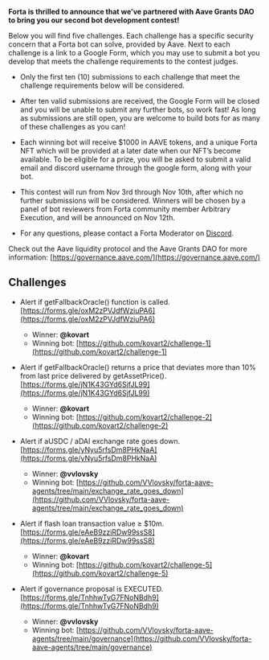 **Forta is thrilled to announce that we’ve partnered with Aave Grants DAO to bring you our second bot development contest!**

Below you will find five challenges. Each challenge has a specific security concern that a Forta bot can solve, provided by Aave. Next to each challenge is a link to a Google Form, which you may use to submit a bot you develop that meets the challenge requirements to the contest judges.

- Only the first ten (10) submissions to each challenge that meet the challenge requirements below will be considered.

- After ten valid submissions are received, the Google Form will be closed and you will be unable to submit any further bots, so work fast! As long as submissions are still open, you are welcome to build bots for as many of these challenges as you can!

- Each winning bot will receive $1000 in AAVE tokens, and a unique Forta NFT which will be provided at a later date when our NFT’s become available. To be eligible for a prize, you will be asked to submit a valid email and discord username through the google form, along with your bot.

- This contest will run from Nov 3rd through Nov 10th, after which no further submissions will be considered.
  Winners will be chosen by a panel of bot reviewers from Forta community member Arbitrary Execution, and will be announced on Nov 12th.

- For any questions, please contact a Forta Moderator on [Discord](https://discord.gg/KACdTEutQq).

Check out the Aave liquidity protocol and the Aave Grants DAO for more information: [https://governance.aave.com/](https://governance.aave.com/)

## Challenges

- Alert if getFallbackOracle() function is called. [https://forms.gle/oxM2zPVJdfWziuPA6](https://forms.gle/oxM2zPVJdfWziuPA6)
    - Winner: **@kovart**
    - Winning bot: [https://github.com/kovart2/challenge-1](https://github.com/kovart2/challenge-1)

- Alert if getFallbackOracle() returns a price that deviates more than 10% from last price delivered by getAssetPrice(). [https://forms.gle/jN1K43GYd6SjfJL99](https://forms.gle/jN1K43GYd6SjfJL99)
    - Winner: **@kovart**
    - Winning bot: [https://github.com/kovart2/challenge-2](https://github.com/kovart2/challenge-2)

- Alert if aUSDC / aDAI exchange rate goes down. [https://forms.gle/yNyu5rfsDm8PHkNaA](https://forms.gle/yNyu5rfsDm8PHkNaA)
    - Winner: **@vvlovsky**
    - Winning bot: [https://github.com/VVlovsky/forta-aave-agents/tree/main/exchange_rate_goes_down](https://github.com/VVlovsky/forta-aave-agents/tree/main/exchange_rate_goes_down)

- Alert if flash loan transaction value ≥ $10m. [https://forms.gle/eAeB9zziRDw99ssS8](https://forms.gle/eAeB9zziRDw99ssS8)
    - Winner: **@kovart**
    - Winning bot: [https://github.com/kovart2/challenge-5](https://github.com/kovart2/challenge-5)

- Alert if governance proposal is EXECUTED. [https://forms.gle/TnhhwTyG7FNoNBdh9](https://forms.gle/TnhhwTyG7FNoNBdh9)
    - Winner: **@vvlovsky**
    - Winning bot: [https://github.com/VVlovsky/forta-aave-agents/tree/main/governance](https://github.com/VVlovsky/forta-aave-agents/tree/main/governance)
